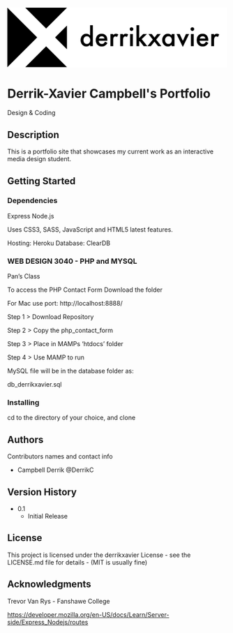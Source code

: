 ![derrikxavier Logo](/public/images/derrikxavier_Readme.svg)
# Derrik-Xavier Campbell's Portfolio
Design &amp; Coding

## Description

This is a portfolio site that showcases my current work as an interactive media design student.

## Getting Started

### Dependencies
Express
Node.js

Uses CSS3, SASS, JavaScript and HTML5 latest features. 

Hosting: Heroku
Database: ClearDB

### WEB DESIGN 3040 - PHP and MYSQL

Pan’s Class

To access the PHP Contact Form Download the folder

For Mac use port: http://localhost:8888/

Step 1 > Download Repository 

Step 2 > Copy the php_contact_form

Step 3 > Place in MAMPs ‘htdocs’ folder

Step 4 > Use MAMP to run


MySQL file will be in the database folder as:

db_derrikxavier.sql




### Installing

cd to the directory of your choice, and clone

## Authors

Contributors names and contact info

* Campbell Derrik @DerrikC


## Version History

* 0.1
    * Initial Release

## License

This project is licensed under the derrikxavier License - see the LICENSE.md file for details - (MIT is usually fine)

## Acknowledgments

Trevor Van Rys - Fanshawe College

https://developer.mozilla.org/en-US/docs/Learn/Server-side/Express_Nodejs/routes

